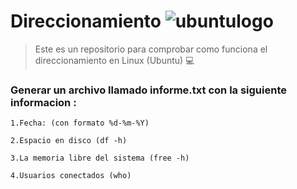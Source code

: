 # Direccionamiento ![ubuntulogo](https://upload.wikimedia.org/wikipedia/commons/b/b5/Former_Ubuntu_logo.svg)


>Este es un repositorio para comprobar como funciona el direccionamiento en Linux (Ubuntu) :computer:



### Generar un archivo llamado informe.txt con la siguiente informacion :
  
    1.Fecha: (con formato %d-%m-%Y)
  
    2.Espacio en disco (df -h)
  
    3.La memoria libre del sistema (free -h)
  
    4.Usuarios conectados (who)


``` 

```

